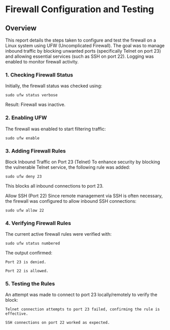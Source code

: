 # Firewall Configuration and Testing

## Overview
This report details the steps taken to configure and test the firewall on a Linux system using UFW (Uncomplicated Firewall). The goal was to manage inbound traffic by blocking unwanted ports (specifically Telnet on port 23) and allowing essential services (such as SSH on port 22). Logging was enabled to monitor firewall activity.
### 1. Checking Firewall Status
Initially, the firewall status was checked using:

    sudo ufw status verbose

Result: Firewall was inactive.


### 2. Enabling UFW
The firewall was enabled to start filtering traffic:

    sudo ufw enable

### 3. Adding Firewall Rules
Block Inbound Traffic on Port 23 (Telnet)
To enhance security by blocking the vulnerable Telnet service, the following rule was added:

    sudo ufw deny 23

This blocks all inbound connections to port 23.


Allow SSH (Port 22)
Since remote management via SSH is often necessary, the firewall was configured to allow inbound SSH connections:

    sudo ufw allow 22

### 4. Verifying Firewall Rules
The current active firewall rules were verified with:

    sudo ufw status numbered

The output confirmed:

    Port 23 is denied.

    Port 22 is allowed.

### 5. Testing the Rules
An attempt was made to connect to port 23 locally/remotely to verify the block:

    Telnet connection attempts to port 23 failed, confirming the rule is effective.

    SSH connections on port 22 worked as expected.

